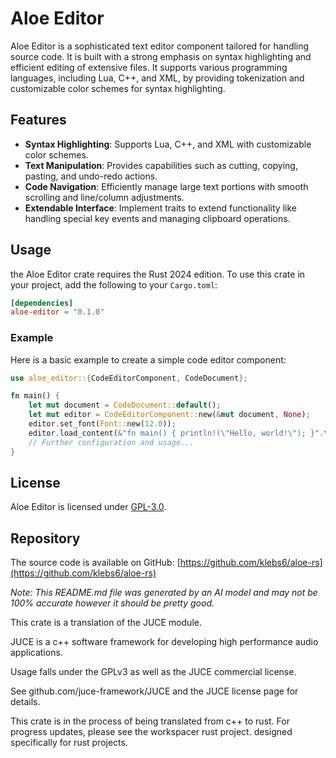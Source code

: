 # Aloe Editor

Aloe Editor is a sophisticated text editor component tailored for handling source code. It is built with a strong emphasis on syntax highlighting and efficient editing of extensive files. It supports various programming languages, including Lua, C++, and XML, by providing tokenization and customizable color schemes for syntax highlighting.

## Features

- **Syntax Highlighting**: Supports Lua, C++, and XML with customizable color schemes.
- **Text Manipulation**: Provides capabilities such as cutting, copying, pasting, and undo-redo actions.
- **Code Navigation**: Efficiently manage large text portions with smooth scrolling and line/column adjustments.
- **Extendable Interface**: Implement traits to extend functionality like handling special key events and managing clipboard operations.

## Usage

the Aloe Editor crate requires the Rust 2024 edition. To use this crate in your project, add the following to your `Cargo.toml`:

```toml
[dependencies]
aloe-editor = "0.1.0"
```

### Example

Here is a basic example to create a simple code editor component:

```rust
use aloe_editor::{CodeEditorComponent, CodeDocument};

fn main() {
    let mut document = CodeDocument::default();
    let mut editor = CodeEditorComponent::new(&mut document, None);
    editor.set_font(Font::new(12.0));
    editor.load_content(&"fn main() { println!(\"Hello, world!\"); }".to_string());
    // Further configuration and usage...
}
```

## License

Aloe Editor is licensed under [GPL-3.0](https://www.gnu.org/licenses/gpl-3.0.en.html).

## Repository

The source code is available on GitHub: [https://github.com/klebs6/aloe-rs](https://github.com/klebs6/aloe-rs)

*Note: This README.md file was generated by an AI model and may not be 100% accurate however it should be pretty good.*

This crate is a translation of the JUCE module.

JUCE is a c++ software framework for developing high performance audio applications.

Usage falls under the GPLv3 as well as the JUCE commercial license.

See github.com/juce-framework/JUCE and the JUCE license page for details.

This crate is in the process of being translated from c++ to rust. For progress updates, please see the workspacer rust project. designed specifically for rust projects.
